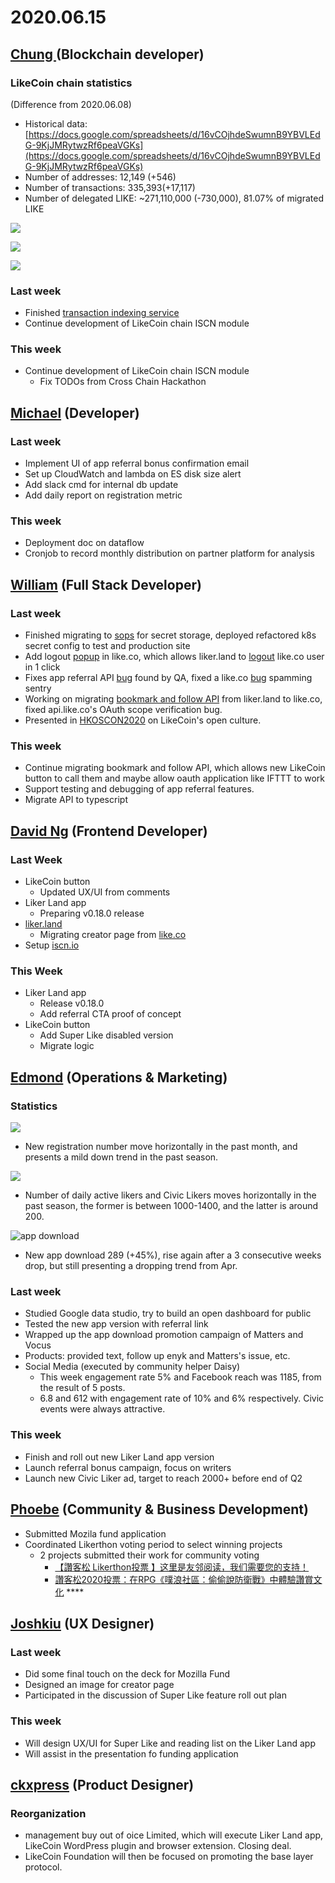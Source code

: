 # 2020.06.15

## [Chung ](https://like.co/chungwu)\(Blockchain developer\)

### LikeCoin chain statistics

\(Difference from 2020.06.08\)

* Historical data: [https://docs.google.com/spreadsheets/d/16vCOjhdeSwumnB9YBVLEdG-9KjJMRytwzRf6peaVGKs](https://docs.google.com/spreadsheets/d/16vCOjhdeSwumnB9YBVLEdG-9KjJMRytwzRf6peaVGKs)
* Number of addresses: 12,149 \(+546\)
* Number of transactions: 335,393\(+17,117\)
* Number of delegated LIKE: ~271,110,000 \(-730,000\), 81.07% of migrated LIKE

![](../../../.gitbook/assets/image%20%2856%29.png)

![](../../../.gitbook/assets/image%20%2855%29.png)

![](../../../.gitbook/assets/image%20%2854%29.png)

### Last week

* Finished [transaction indexing service](https://github.com/likecoin/likecoin-chain-tx-indexer)
* Continue development of LikeCoin chain ISCN module

### This week

* Continue development of LikeCoin chain ISCN module
  * Fix TODOs from Cross Chain Hackathon

## [Michael](httsp://like.co/michaelcheung) \(Developer\)

### Last week

* Implement UI of app referral bonus confirmation email
* Set up CloudWatch and lambda on ES disk size alert
* Add slack cmd for internal db update
* Add daily report on registration metric

### This week

* Deployment doc on dataflow
* Cronjob to record monthly distribution on partner platform for analysis

## [William](https://like.co/williamchong007) \(Full Stack Developer\)

### Last week

* Finished migrating to [sops](https://github.com/mozilla/sops) for secret storage, deployed refactored k8s secret config to test and production site
* Add logout [popup](https://github.com/likecoin/like-co/pull/1439) in like.co, which allows liker.land to [logout](https://github.com/likecoin/liker-land/pull/260) like.co user in 1 click
* Fixes app referral API [bug](https://github.com/likecoin/likecoin-api-public/pull/153) found by QA, fixed a like.co [bug](https://github.com/likecoin/like-co/pull/1438) spamming sentry
* Working on migrating [bookmark and follow API](https://github.com/likecoin/likecoin-api-public/pull/156) from liker.land to like.co, fixed api.like.co's OAuth scope verification bug.
* Presented in [HKOSCON2020](https://www.facebook.com/Liker.Land/posts/2964325993794092?__tn__=-R) on LikeCoin's open culture.

### This week

* Continue migrating bookmark and follow API, which allows new LikeCoin button to call them and maybe allow oauth application like IFTTT to work
* Support testing and debugging of app referral features.
* Migrate API to typescript

## [David Ng](https://github.com/nwingt) \(Frontend Developer\)

### Last Week

* LikeCoin button
  * Updated UX/UI from comments
* Liker Land app
  * Preparing v0.18.0 release
* [liker.land](https://liker.land)
  * Migrating creator page from [like.co](https://like.co/in/creator)
* Setup [iscn.io](https://iscn.io)

### This Week

* Liker Land app
  * Release v0.18.0
  * Add referral CTA proof of concept
* LikeCoin button
  * Add Super Like disabled version
  * Migrate logic

## [E**dmond**](https://like.co/edmondyu) **\(Operations & Marketing\)**

### **Statistics**

![](../../../.gitbook/assets/image%20%2852%29.png)

* New registration number move horizontally in the past month, and presents a mild down trend in the past season. 

![](../../../.gitbook/assets/image%20%2853%29.png)

* Number of daily active likers and Civic Likers moves horizontally in the past season, the former is between 1000-1400, and the latter is around 200.

![app download](../../../.gitbook/assets/image%20%2851%29.png)

* New app download 289 \(+45%\), rise again after a 3 consecutive weeks drop, but still presenting a dropping trend from Apr.

### **Last week**

* Studied Google data studio, try to build an open dashboard for public
* Tested the new app version with referral link
* Wrapped up the app download promotion campaign of Matters and  Vocus
* Products: provided text, follow up enyk and Matters's issue, etc.
* Social Media \(executed by community helper Daisy\)
  * This week engagement rate 5% and Facebook reach was 1185, from the result of 5 posts.
  * 6.8 and 612 with engagement rate of 10% and 6% respectively. Civic events were always attractive.

### This week

* Finish and roll out new Liker Land app version
* Launch referral bonus campaign, focus on writers
* Launch new Civic Liker ad, target to reach 2000+ before end of Q2

## [Phoebe](https://like.co/phoebe_fb) \(Community & Business Development\) <a id="fbf6"></a>

* Submitted Mozila fund application 
* Coordinated Likerthon voting period to select winning projects
  * 2 projects submitted their work for community voting 
    * [【讚客松 Likerthon投票 】这里是友邻阅读，我们需要您的支持！](https://matters.news/@FeastOfGrass/%E8%AE%9A%E5%AE%A2%E6%9D%BE-likerthon%E6%8A%95%E7%A5%A8-%E8%BF%99%E9%87%8C%E6%98%AF%E5%8F%8B%E9%82%BB%E9%98%85%E8%AF%BB-%E6%88%91%E4%BB%AC%E9%9C%80%E8%A6%81%E6%82%A8%E7%9A%84%E6%94%AF%E6%8C%81-bafyreicg24om3clc2uwv2mimu2mqd6psmkdzy7dhdi44hc4istqwse2fay)
    * [讚客松2020投票：在RPG《噗浪社區：偷偷說防衛戰》中體驗讚賞文化](https://matters.news/@Jinny/%E8%AE%9A%E5%AE%A2%E6%9D%BE2020%E6%8A%95%E7%A5%A8-%E5%9C%A8rpg-%E5%99%97%E6%B5%AA%E7%A4%BE%E5%8D%80-%E5%81%B7%E5%81%B7%E8%AA%AA%E9%98%B2%E8%A1%9B%E6%88%B0-%E4%B8%AD%E9%AB%94%E9%A9%97%E8%AE%9A%E8%B3%9E%E6%96%87%E5%8C%96-bafyreiattt7ptlu7wcarabl6n4ydbtmwacoy54ph2rtb7k5igfohhefeiq) ****

## [Joshkiu](https://like.co/joshkiu) \(UX Designer\)

### Last week

* Did some final touch on the deck for Mozilla Fund
* Designed an image for creator page
* Participated in the discussion of Super Like feature roll out plan

### This week

* Will design UX/UI for Super Like and reading list on the Liker Land app
* Will assist in the presentation fo funding application

## [ckxpress](https://like.co/ckxpress) \(Product Designer\) <a id="fbf6"></a>

### Reorganization

* management buy out of oice Limited, which will execute Liker Land app, LikeCoin WordPress plugin and browser extension. Closing deal.
* LikeCoin Foundation will then be focused on promoting the base layer protocol.


